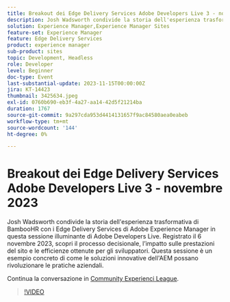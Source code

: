 ```yaml
---
title: Breakout dei Edge Delivery Services Adobe Developers Live 3 - novembre 2023
description: Josh Wadsworth condivide la storia dell'esperienza trasformativa di BambooHR con i Edge Delivery Services di Adobe Experience Manager in questa sessione illuminante di Adobe Developers Live. Registrato il 6 novembre 2023, scopri il processo decisionale, l’impatto sulle prestazioni del sito e le efficienze ottenute per gli sviluppatori. Questa sessione è un esempio concreto di come le soluzioni innovative dell'AEM possano rivoluzionare le pratiche aziendali.
solution: Experience Manager,Experience Manager Sites
feature-set: Experience Manager
feature: Edge Delivery Services
product: experience manager
sub-product: sites
topic: Development, Headless
role: Developer
level: Beginner
doc-type: Event
last-substantial-update: 2023-11-15T00:00:00Z
jira: KT-14423
thumbnail: 3425634.jpeg
exl-id: 0760b690-eb3f-4a27-aa14-42d5f21214ba
duration: 1767
source-git-commit: 9a297cda953d4414131657f9ac84580aea0eabeb
workflow-type: tm+mt
source-wordcount: '144'
ht-degree: 0%

---
```


# Breakout dei Edge Delivery Services Adobe Developers Live 3 - novembre 2023

Josh Wadsworth condivide la storia dell&#39;esperienza trasformativa di BambooHR con i Edge Delivery Services di Adobe Experience Manager in questa sessione illuminante di Adobe Developers Live. Registrato il 6 novembre 2023, scopri il processo decisionale, l’impatto sulle prestazioni del sito e le efficienze ottenute per gli sviluppatori. Questa sessione è un esempio concreto di come le soluzioni innovative dell&#39;AEM possano rivoluzionare le pratiche aziendali.

Continua la conversazione in [Community Experienci League](https://adobe.ly/3rD9rMV).

>[!VIDEO](https://video.tv.adobe.com/v/3425634/?learn=on)
